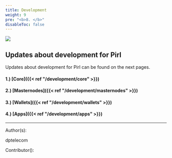 ```yaml
---
title: Development
weight: 9
pre: "<b>8. </b>"
disableToc: false
---
```


![](/development/images/development.jpg)


## Updates about development for Pirl


Updates about development for Pirl can be found on the next pages.

#### 1.) [Core]({{< ref "/development/core" >}})
#### 2.) [Masternodes]({{< ref "/development/masternodes" >}})
#### 3.) [Wallets]({{< ref "/development/wallets" >}})
#### 4.) [Apps]({{< ref "/development/apps" >}})


















---
Author(s):

dptelecom

Contributor():
